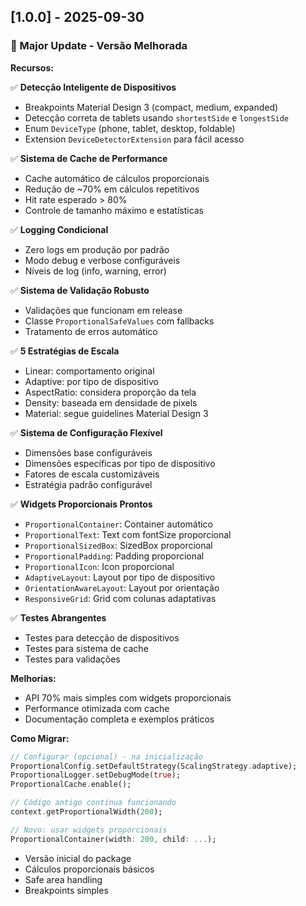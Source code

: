 ## [1.0.0] - 2025-09-30

### 🎉 Major Update - Versão Melhorada

**Recursos:**

✅ **Detecção Inteligente de Dispositivos**

- Breakpoints Material Design 3 (compact, medium, expanded)
- Detecção correta de tablets usando `shortestSide` e `longestSide`
- Enum `DeviceType` (phone, tablet, desktop, foldable)
- Extension `DeviceDetectorExtension` para fácil acesso

✅ **Sistema de Cache de Performance**

- Cache automático de cálculos proporcionais
- Redução de ~70% em cálculos repetitivos
- Hit rate esperado > 80%
- Controle de tamanho máximo e estatísticas

✅ **Logging Condicional**

- Zero logs em produção por padrão
- Modo debug e verbose configuráveis
- Níveis de log (info, warning, error)

✅ **Sistema de Validação Robusto**

- Validações que funcionam em release
- Classe `ProportionalSafeValues` com fallbacks
- Tratamento de erros automático

✅ **5 Estratégias de Escala**

- Linear: comportamento original
- Adaptive: por tipo de dispositivo
- AspectRatio: considera proporção da tela
- Density: baseada em densidade de pixels
- Material: segue guidelines Material Design 3

✅ **Sistema de Configuração Flexível**

- Dimensões base configuráveis
- Dimensões específicas por tipo de dispositivo
- Fatores de escala customizáveis
- Estratégia padrão configurável

✅ **Widgets Proporcionais Prontos**

- `ProportionalContainer`: Container automático
- `ProportionalText`: Text com fontSize proporcional
- `ProportionalSizedBox`: SizedBox proporcional
- `ProportionalPadding`: Padding proporcional
- `ProportionalIcon`: Icon proporcional
- `AdaptiveLayout`: Layout por tipo de dispositivo
- `OrientationAwareLayout`: Layout por orientação
- `ResponsiveGrid`: Grid com colunas adaptativas

✅ **Testes Abrangentes**

- Testes para detecção de dispositivos
- Testes para sistema de cache
- Testes para validações

**Melhorias:**

- API 70% mais simples com widgets proporcionais
- Performance otimizada com cache
- Documentação completa e exemplos práticos

**Como Migrar:**

```dart
// Configurar (opcional) - na inicialização
ProportionalConfig.setDefaultStrategy(ScalingStrategy.adaptive);
ProportionalLogger.setDebugMode(true);
ProportionalCache.enable();

// Código antigo continua funcionando
context.getProportionalWidth(200);

// Novo: usar widgets proporcionais
ProportionalContainer(width: 200, child: ...);
```

- Versão inicial do package
- Cálculos proporcionais básicos
- Safe area handling
- Breakpoints simples
